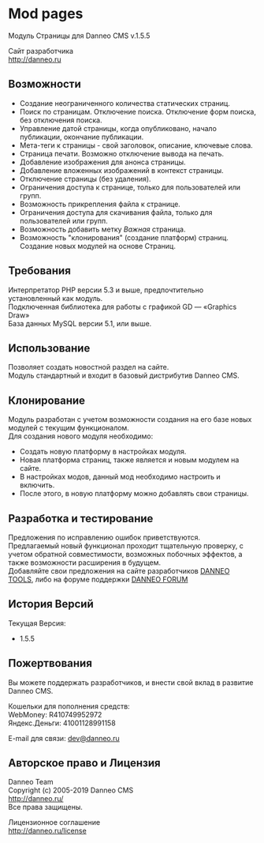 Mod pages
=========

Модуль Страницы для Danneo CMS v.1.5.5

Сайт разработчика  
<http://danneo.ru>

Возможности
-----------

+	Создание неограниченного количества статических страниц.
+	Поиск по страницам. Отключение поиска. Отключение форм поиска, без отключения поиска.
+	Управление датой страницы, когда опубликовано, начало публикации, окончание публикации.
+	Мета-теги к страницы - свой заголовок, описание, ключевые слова.
+	Страница печати. Возможно отключение вывода на печать.
+	Добавление изображения для анонса страницы.
+	Добавление вложенных изображений в контекст страницы.
+	Отключение страницы (без удаления).
+	Ограничения доступа к странице, только для пользователей или групп.
+	Возможность прикрепления файла к странице. 
+	Ограничения доступа для скачивания файла, только для пользователей или групп.
+	Возможность добавить метку *Важная* страница.
+	Возможность "клонирования" (создание платформ) страниц. Создание новых модулей на основе Страниц.


Требования
----------
Интерпретатор PHP версии 5.3 и выше, предпочтительно установленный как модуль.  
Подключенная библиотека для работы с графикой GD — «Graphics Draw»  
База данных MySQL версии 5.1, или выше.

Использование
-------------
Позволяет создать новостной раздел на сайте.  
Модуль стандартный и входит в базовый дистрибутив Danneo CMS.  

Клонирование
------------
Модуль разработан с учетом возможности создания на его базе новых модулей с текущим функционалом.  
Для создания нового модуля необходимо:

+	Создать новую платформу в настройках модуля.
+	Новая платформа страниц, также является и новым модулем на сайте.
+	В настройках модов, данный мод необходимо настроить и включить.
+	После этого, в новую платформу можно добавлять свои страницы.

Разработка и тестирование
-----------------------
Предложения по исправлению ошибок приветствуются.   
Предлагаемый новый функционал проходит тщательную проверку, с учетом обратной совместимости, возможных побочных эффектов, а также возможности расширения в будущем.   
Добавляйте свои предложения на сайте разработчиков [DANNEO TOOLS][], либо на форуме поддержки [DANNEO FORUM][]  

 [DANNEO TOOLS]: http://tools.danneo.ru/
 [DANNEO FORUM]: http://forum.danneo.ru/

История Версий
---------------
Текущая Версия:

*	1.5.5

Пожертвования
-------------
Вы можете поддержать разработчиков, и внести свой вклад в развитие Danneo CMS.  

Кошельки для пополнения средств:  
WebMoney: R410749952972  
Яндекс.Деньги: 41001128991158  

E-mail для связи: <dev@danneo.ru> 

Авторское право и Лицензия
--------------------------
Danneo Team  
Copyright (c) 2005-2019 Danneo CMS  
<http://danneo.ru/>  
Все права защищены.

Лицензионное соглашение   
<http://danneo.ru/license> 
